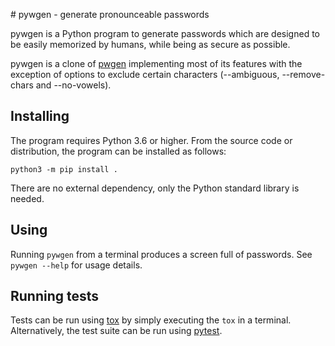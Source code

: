 # pywgen - generate pronounceable passwords

pywgen is a Python program to generate passwords which are designed to be
easily memorized by humans, while being as secure as possible.

pywgen is a clone of [pwgen](https://github.com/tytso/pwgen) implementing most
of its features with the exception of options to exclude certain characters
(--ambiguous, --remove-chars and --no-vowels).

## Installing

The program requires Python 3.6 or higher. From the source code or
distribution, the program can be installed as follows:

    python3 -m pip install .

There are no external dependency, only the Python standard library is needed.

## Using

Running `pywgen` from a terminal produces a screen full of passwords. See
`pywgen --help` for usage details.

## Running tests

Tests can be run using [tox](https://tox.readthedocs.io/) by simply executing
the `tox` in a terminal. Alternatively, the test suite can be run using
[pytest](https://docs.pytest.org/).
